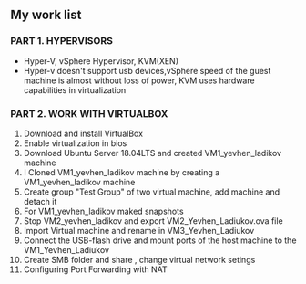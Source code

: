 ## My work list

### PART 1. HYPERVISORS
* Hyper-V, vSphere Hypervisor, KVM(XEN)
* Hyper-v doesn't support usb devices,vSphere speed of the guest machine is almost without loss of power, KVM uses hardware capabilities in virtualization

### PART 2. WORK WITH VIRTUALBOX
1. Download and install VirtualBox
2. Enable virtualization in bios
3. Download Ubuntu Server 18.04LTS and created VM1_yevhen_ladikov machine
4. I Cloned VM1_yevhen_ladikov machine by creating a VM1_yevhen_ladikov machine
5. Create group "Test Group" of two virtual machine, add machine and detach it
6. For VM1_yevhen_ladikov maked snapshots 
7. Stop VM2_yevhen_ladikov and export VM2_Yevhen_Ladiukov.ova file
8. Import Virtual machine and rename in VM3_Yevhen_Ladiukov
9. Connect the USB-flash drive and mount ports of the host machine to the VM1_Yevhen_Ladiukov
10. Create SMB folder and share , change virtual network setings 
11. Configuring Port Forwarding with NAT

